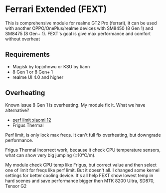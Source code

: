 # Ferrari Extended (FEXT)
This is comprehensive module for realme GT2 Pro (ferrari), it can be used with another OPPO/OnePlus/realme devices with SM8450 (8 Gen 1) and SM8475 (8 Gen+ 1). FEXT's goal is give max performance and comfort without overheat
## Requirements
- Magisk by topjohnwu or KSU by tiann
- 8 Gen 1 or 8 Gen+ 1
- realme UI 4.0 and higher

## Overheating
Known issue 8 Gen 1 is overheating. My module fix it. What we have alternative?

- [perf limit xiaomi 12](https://github.com/Magisk-Modules-Alt-Repo/perf-limit-xiaomi-12)
- Frigus Thermal

Perf limit, is only lock max freqs. It can't full fix overheating, but downgrade performance.

Frigus Thermal incorrect work, because it check CPU temperature sensors, what can show very big jumping (±10°C/m).

My module check CPU temp like Frigus, but correct value and then select one of limit for freqs like perf limit. But it doesn't all. I changed some kernel settings for better cooling device. It's all help FEXT show lowest temp in hard scenes and save performance bigger then MTK 8200 Ultra, SD870, Tensor G2

